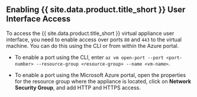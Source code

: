 ## Enabling {{ site.data.product.title_short }} User Interface Access

To access the {{ site.data.product.title_short }} virtual appliance user interface, you need
to enable access over ports `80` and `443` to the virtual machine. You
can do this using the CLI or from within the Azure portal.

  - To enable a port using the CLI, enter `az vm open-port --port
    <port-number> --resource-group <resource-group> --name <vm-name>`.

  - To enable a port using the Microsoft Azure portal, open the
    properties for the resource group where the appliance is located,
    click on **Network Security Group**, and add HTTP and HTTPS access.
